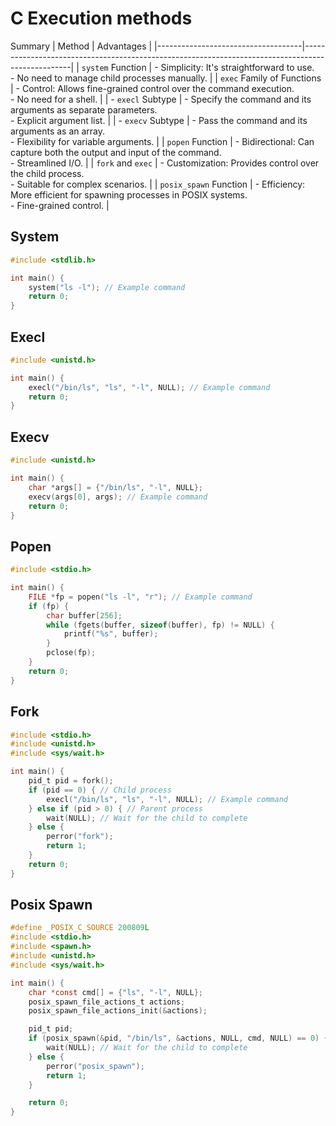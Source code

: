 # C Execution methods

 Summary
| Method                             | Advantages                                                                                       |
|------------------------------------|--------------------------------------------------------------------------------------------------|
| `system` Function                  | - Simplicity: It's straightforward to use.<br>- No need to manage child processes manually.      |
| `exec` Family of Functions         | - Control: Allows fine-grained control over the command execution.<br>- No need for a shell.     |
| - `execl` Subtype                  | - Specify the command and its arguments as separate parameters.<br>- Explicit argument list.     |
| - `execv` Subtype                  | - Pass the command and its arguments as an array.<br>- Flexibility for variable arguments.       |
| `popen` Function                   | - Bidirectional: Can capture both the output and input of the command.<br>- Streamlined I/O.     |
| `fork` and `exec`                  | - Customization: Provides control over the child process.<br>- Suitable for complex scenarios.   |
| `posix_spawn` Function             | - Efficiency: More efficient for spawning processes in POSIX systems.<br>- Fine-grained control. |

## System
```c
#include <stdlib.h>

int main() {
    system("ls -l"); // Example command
    return 0;
}
```

## Execl
```c
#include <unistd.h>

int main() {
    execl("/bin/ls", "ls", "-l", NULL); // Example command
    return 0;
}

```

## Execv
```c
#include <unistd.h>

int main() {
    char *args[] = {"/bin/ls", "-l", NULL};
    execv(args[0], args); // Example command
    return 0;
}
```

## Popen
```c
#include <stdio.h>

int main() {
    FILE *fp = popen("ls -l", "r"); // Example command
    if (fp) {
        char buffer[256];
        while (fgets(buffer, sizeof(buffer), fp) != NULL) {
            printf("%s", buffer);
        }
        pclose(fp);
    }
    return 0;
}
```

## Fork
```c
#include <stdio.h>
#include <unistd.h>
#include <sys/wait.h>

int main() {
    pid_t pid = fork();
    if (pid == 0) { // Child process
        execl("/bin/ls", "ls", "-l", NULL); // Example command
    } else if (pid > 0) { // Parent process
        wait(NULL); // Wait for the child to complete
    } else {
        perror("fork");
        return 1;
    }
    return 0;
}
```

## Posix Spawn
```c
#define _POSIX_C_SOURCE 200809L
#include <stdio.h>
#include <spawn.h>
#include <unistd.h>
#include <sys/wait.h>

int main() {
    char *const cmd[] = {"ls", "-l", NULL};
    posix_spawn_file_actions_t actions;
    posix_spawn_file_actions_init(&actions);

    pid_t pid;
    if (posix_spawn(&pid, "/bin/ls", &actions, NULL, cmd, NULL) == 0) {
        wait(NULL); // Wait for the child to complete
    } else {
        perror("posix_spawn");
        return 1;
    }

    return 0;
}
